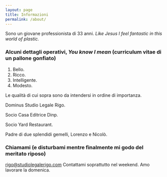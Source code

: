 ```yaml
---
layout: page
title: Informazioni
permalink: /about/
---
```


Sono un giovane professionista di 33 anni. *Like Jesus I feel fantastic in this world of plastic.*

### Alcuni dettagli operativi, *You know I mean* (curriculum vitae di un pallone gonfiato)

1. Bello.
2. Ricco.
3. Intelligente.
4. Modesto.

Le qualità di cui sopra sono da intendersi in ordine di importanza.

Dominus Studio Legale Rigo.

Socio Casa Editrice Dinp. 

Socio Yard Restaurant.

Padre di due splendidi gemelli, Lorenzo e Nicolò.

### Chiamami (e disturbami mentre finalmente mi godo del meritato riposo)

[rigo@studiolegalerigo.com](mailto:rigo@studiolegalerigo.com)
Contattami soprattutto nel weekend. Amo lavorare la domenica.